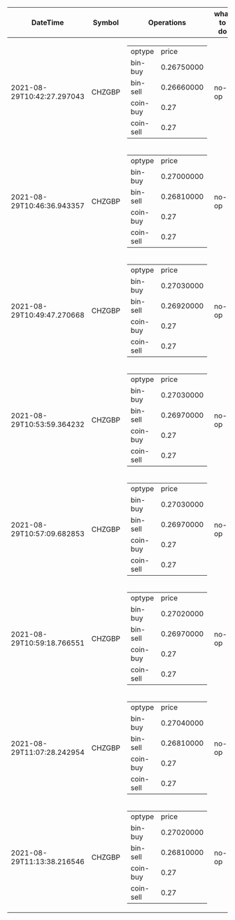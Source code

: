 | DateTime | Symbol | Operations | what to do | profit-loss |
| ------------- | ------------- | ------------- | ------------- | ------------- | 
| 2021-08-29T10:42:27.297043| CHZGBP| <table><tr><td>optype</td><td>price</td></tr><tr><td>bin-buy</td><td>0.26750000</td></tr><tr><td>bin-sell</td><td>0.26660000</td></tr><tr><td>coin-buy</td><td>0.27</td></tr><tr><td>coin-sell</td><td>0.27</td></tr></table>| no-op| 0.0| 
| 2021-08-29T10:46:36.943357| CHZGBP| <table><tr><td>optype</td><td>price</td></tr><tr><td>bin-buy</td><td>0.27000000</td></tr><tr><td>bin-sell</td><td>0.26810000</td></tr><tr><td>coin-buy</td><td>0.27</td></tr><tr><td>coin-sell</td><td>0.27</td></tr></table>| no-op| 0.0| 
| 2021-08-29T10:49:47.270668| CHZGBP| <table><tr><td>optype</td><td>price</td></tr><tr><td>bin-buy</td><td>0.27030000</td></tr><tr><td>bin-sell</td><td>0.26920000</td></tr><tr><td>coin-buy</td><td>0.27</td></tr><tr><td>coin-sell</td><td>0.27</td></tr></table>| no-op| -0.0| 
| 2021-08-29T10:53:59.364232| CHZGBP| <table><tr><td>optype</td><td>price</td></tr><tr><td>bin-buy</td><td>0.27030000</td></tr><tr><td>bin-sell</td><td>0.26970000</td></tr><tr><td>coin-buy</td><td>0.27</td></tr><tr><td>coin-sell</td><td>0.27</td></tr></table>| no-op| -0.0| 
| 2021-08-29T10:57:09.682853| CHZGBP| <table><tr><td>optype</td><td>price</td></tr><tr><td>bin-buy</td><td>0.27030000</td></tr><tr><td>bin-sell</td><td>0.26970000</td></tr><tr><td>coin-buy</td><td>0.27</td></tr><tr><td>coin-sell</td><td>0.27</td></tr></table>| no-op| -0.0| 
| 2021-08-29T10:59:18.766551| CHZGBP| <table><tr><td>optype</td><td>price</td></tr><tr><td>bin-buy</td><td>0.27020000</td></tr><tr><td>bin-sell</td><td>0.26970000</td></tr><tr><td>coin-buy</td><td>0.27</td></tr><tr><td>coin-sell</td><td>0.27</td></tr></table>| no-op| -0.0| 
| 2021-08-29T11:07:28.242954| CHZGBP| <table><tr><td>optype</td><td>price</td></tr><tr><td>bin-buy</td><td>0.27040000</td></tr><tr><td>bin-sell</td><td>0.26810000</td></tr><tr><td>coin-buy</td><td>0.27</td></tr><tr><td>coin-sell</td><td>0.27</td></tr></table>| no-op| -0.0| 
| 2021-08-29T11:13:38.216546| CHZGBP| <table><tr><td>optype</td><td>price</td></tr><tr><td>bin-buy</td><td>0.27020000</td></tr><tr><td>bin-sell</td><td>0.26810000</td></tr><tr><td>coin-buy</td><td>0.27</td></tr><tr><td>coin-sell</td><td>0.27</td></tr></table>| no-op| -0.0| 
